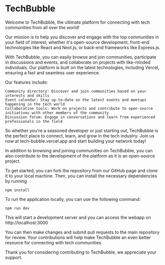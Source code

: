 # TechBubble
Welcome to TechBubble, the ultimate platform for connecting with tech communities from all over the world!

Our mission is to help you discover and engage with the top communities in your field of interest, whether it's open-source development, front-end technologies like React and Next.js, or back-end frameworks like Express.js.

With TechBubble, you can easily browse and join communities, participate in discussions and events, and collaborate on projects with like-minded individuals. Our platform is built on the latest technologies, including Vercel, ensuring a fast and seamless user experience.

Our features include:

    Community directory: Discover and join communities based on your interests and skills
    Event calendar: Stay up-to-date on the latest events and meetups happening in the tech world
    Collaboration tools: Work on projects and contribute to open-source initiatives with other members of the community
    Discussion forum: Engage in conversations and learn from experienced professionals in the field

So whether you're a seasoned developer or just starting out, TechBubble is the perfect place to connect, learn, and grow in the tech industry. Join us now at tech-bubble.vercel.app and start building your network today!

In addition to browsing and joining communities on TechBubble, you can also contribute to the development of the platform as it is an open-source project.

To get started, you can fork the repository from our GitHub page and clone it to your local machine. Then, you can install the necessary dependencies by running

`npm install`

To run the application locally, you can use the following command:

`npm run dev`

This will start a development server and you can access the webapp on http://localhost:3000

You can then make changes and submit pull requests to the main repository for review. Your contributions will help make TechBubble an even better resource for connecting with tech communities.

Thank you for considering contributing to TechBubble, we appreciate your support.
